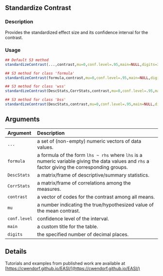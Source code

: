 ## Standardize Contrast

### Description

Provides the standardized effect size and its confidence interval for the contrast.

### Usage

```r
## Default S3 method
standardizeContrast(...,contrast,mu=0,conf.level=.95,main=NULL,digits=3)

## S3 method for class 'formula'
standardizeContrast(formula,contrast,mu=0,conf.level=.95,main=NULL,digits=3)

## S3 method for class 'wss'
standardizeContrast(DescStats,CorrStats,contrast,mu=0,conf.level=.95,main=NULL,digits=3)

## S3 method for class 'bss'
standardizeContrast(DescStats,contrast,mu=0,conf.level=.95,main=NULL,digits=3)
```

## Arguments

Argument | Description
:-- | :--
```...``` | a set of (non-empty) numeric vectors of data values.
```formula``` | a formula of the form `lhs ~ rhs` where `lhs` is a numeric variable giving the data values and `rhs` a factor giving the corresponding groups.
```DescStats``` | a matrix/frame of descriptive/summary statistics.
```CorrStats``` | a matrix/frame of correlations among the measures.
```contrast``` | a vector of codes for the contrast among all means.
```mu``` | a number indicating the true/hypothesized value of the mean contrast.
```conf.level``` | confidence level of the interval.
```main``` | a custom title for the table.
```digits``` | the specified number of decimal places.

## Details

Tutorials and examples from published work are available at [https://cwendorf.github.io/EASI/](https://cwendorf.github.io/EASI/) 
